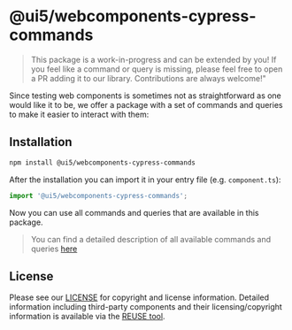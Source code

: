# @ui5/webcomponents-cypress-commands

> This package is a work-in-progress and can be extended by you! If you feel like a command or query is missing, please
> feel free to open a PR adding it to our library. Contributions are always welcome!"

Since testing web components is sometimes not as straightforward as one would like it to be, we offer a package with a set of commands and queries to make it easier to interact with them:

## Installation

```sh
npm install @ui5/webcomponents-cypress-commands
```

After the installation you can import it in your entry file (e.g. `component.ts`):

```ts
import '@ui5/webcomponents-cypress-commands';
```

Now you can use all commands and queries that are available in this package.

> You can find a detailed description of all available commands and queries [here](https://sap.github.io/ui5-webcomponents-react/?path=/docs/testing-with-cypress-setup--docs)

## License

Please see our [LICENSE](https://github.com/SAP/ui5-webcomponents-react/blob/main/LICENSE) for copyright and license information.
Detailed information including third-party components and their licensing/copyright information is available via the [REUSE tool](https://api.reuse.software/info/github.com/SAP/ui5-webcomponents-react).
